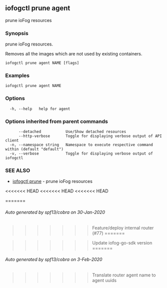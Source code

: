 ## iofogctl prune agent

prune ioFog resources

### Synopsis

prune ioFog resources.
 
 Removes all the images which are not used by existing containers.

```
iofogctl prune agent NAME [flags]
```

### Examples

```
iofogctl prune agent NAME
```

### Options

```
  -h, --help   help for agent
```

### Options inherited from parent commands

```
      --detached           Use/Show detached resources
      --http-verbose       Toggle for displaying verbose output of API client
  -n, --namespace string   Namespace to execute respective command within (default "default")
  -v, --verbose            Toggle for displaying verbose output of iofogctl
```

### SEE ALSO

* [iofogctl prune](iofogctl_prune.md)	 - prune ioFog resources

<<<<<<< HEAD
<<<<<<< HEAD
<<<<<<< HEAD

=======
###### Auto generated by spf13/cobra on 30-Jan-2020
>>>>>>> Feature/deploy internal router (#77)
=======

>>>>>>> Update iofog-go-sdk version
=======
###### Auto generated by spf13/cobra on 3-Feb-2020
>>>>>>> Translate router agent name to agent uuids
